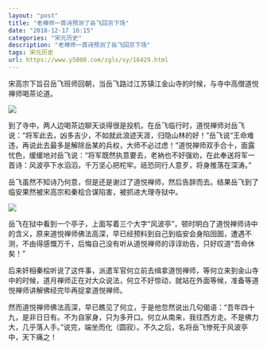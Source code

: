 ```yaml
---
layout: "post"
title: "老禅师一首诗预测了岳飞回京下场"
date: "2018-12-17 16:15"
categories: "宋元历史"
description: "老禅师一首诗预测了岳飞回京下场"
tags: 宋元历史
url: https://www.y5000.com/zgls/sy/16429.html
---
```






宋高宗下旨召岳飞班师回朝，当岳飞路过江苏镇江金山寺的时候，与寺中高僧道悦禅师喝茶论道。

![](https://img.y5000.com/uploads/allimg/170309/8-1F309114346259.jpg)

到了寺中，两人边喝茶边聊天谈得很是投机，在岳飞临行时，道悦禅师对岳飞说：“将军此去，凶多吉少，不如就此浪迹天涯，归隐山林的好！”岳飞说“王命难违，再说此去最多是解除岳某的兵权，大师不必过虑！”道悦禅师双手合十，面露忧色，缓缓地对岳飞说：“将军既然执意要去，老衲也不好强劝，在此奉送将军一首诗：风波亭下水滔滔，千万坚心把柁牢。祇恐同行人意歹，将身推落在深涛。”

岳飞虽然不知诗乃何意，但是还是谢过了道悦禅师，然后告辞而去。结果岳飞到了临安果然被宋高宗和秦桧合谋陷害，被抓进大理寺狱中。

![](https://img.y5000.com/uploads/allimg/170309/8-1F30911433S20.jpg)

岳飞在狱中看到一个亭子，上面写着三个大字“风波亭”，顿时明白了道悦禅师诗中的含义，原来道悦禅师佛法高深，早已经预料到自己到临安会身陷囹圄，遭遇不测，不由得感慨万千，后悔自己没有听从道悦禅师的谆谆劝告，只好叹道“吾命休矣！”

后来奸相秦桧听说了这件事，派遣军官何立前去缉拿道悦禅师，等何立来到金山寺中的时候，道月禅师正在对大众说法，何立不好惊动，就站在外面等候，准备等道悦禅师讲解佛经完毕再捉拿道悦禅师。

然而道悦禅师佛法高深，早已瞧见了何立，于是他忽然说出几句偈语：“吾年四十九，是非日日有。不为自家身，只为多开口。何立从南来，我往西方走。不是佛力大，几乎落人手。”说完，端坐而化（圆寂）。不久之后，名将岳飞惨死于风波亭中，天下痛之！
